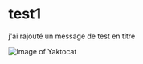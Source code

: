 # test1
j'ai rajouté un message de test en titre

![Image of Yaktocat](https://octodex.github.com/images/yaktocat.png)
